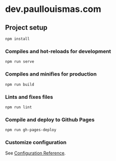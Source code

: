 # dev.paullouismas.com

## Project setup
```
npm install
```

### Compiles and hot-reloads for development
```
npm run serve
```

### Compiles and minifies for production
```
npm run build
```

### Lints and fixes files
```
npm run lint
```

### Compile and deploy to Github Pages
```
npm run gh-pages-deploy
```

### Customize configuration
See [Configuration Reference](https://cli.vuejs.org/config/).
